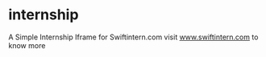 internship
==========

A Simple Internship Iframe for Swiftintern.com
visit www.swiftintern.com to know more
